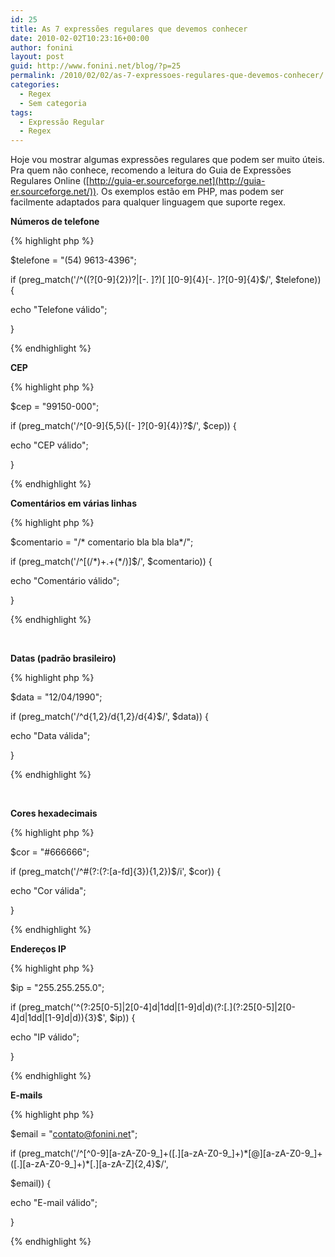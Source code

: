 ```yaml
---
id: 25
title: As 7 expressões regulares que devemos conhecer
date: 2010-02-02T10:23:16+00:00
author: fonini
layout: post
guid: http://www.fonini.net/blog/?p=25
permalink: /2010/02/02/as-7-expressoes-regulares-que-devemos-conhecer/
categories:
  - Regex
  - Sem categoria
tags:
  - Expressão Regular
  - Regex
---
```

Hoje vou mostrar algumas expressões regulares que podem ser muito úteis. Pra quem não conhece, recomendo a leitura do Guia de Expressões Regulares Online ([http://guia-er.sourceforge.net](http://guia-er.sourceforge.net/)). Os exemplos estão em PHP, mas podem ser facilmente adaptados para qualquer linguagem que suporte regex.

**<span style="font-size: 14px;">Números de telefone<br /> </span>**</p> 

{% highlight php %}
  
$telefone = "(54) 9613-4396";
  
if (preg_match('/^((?\[0-9]{2})?|[-. ]?)[ \]\[0-9\]{4}[-. ]?[0-9]{4}$/', $telefone)) {
	  
echo "Telefone válido";
  
}
  
{% endhighlight %}

**<span style="font-size: 14px;">CEP<br /> </span>**</p> 

{% highlight php %}
  
$cep = "99150-000";
  
if (preg_match('/^[0-9]{5,5}([- ]?[0-9]{4})?$/', $cep)) {
	  
echo "CEP válido";
  
}
  
{% endhighlight %}</p> 

**<span style="font-size: 14px;">Comentários em várias linhas<br /> </span>**</p> 

{% highlight php %}
  
$comentario = "/\* comentario bla bla bla\*/";
  
if (preg_match('/^[(/\*)+.+(\*/)]$/', $comentario)) {
	  
echo "Comentário válido";
  
}
  
{% endhighlight %}

**<span style="font-size: 14px;"><br /> </span>**

**<span style="font-size: 14px;">Datas (padrão brasileiro)<br /> </span>**</p> 

{% highlight php %}
  
$data = "12/04/1990";
  
if (preg_match('/^d{1,2}/d{1,2}/d{4}$/', $data)) {
	  
echo "Data válida";
  
}
  
{% endhighlight %}

**<span style="font-size: 14px;"><br /> </span>**

**<span style="font-size: 14px;">Cores hexadecimais<br /> </span>**</p> 

{% highlight php %}
  
$cor = "#666666";
  
if (preg_match('/^#(?:(?:[a-fd]{3}){1,2})$/i', $cor)) {
  
echo "Cor válida";
  
}
  
{% endhighlight %}</p> 

**<span style="font-size: 14px;">Endereços IP<br /> </span>**</p> 

{% highlight php %}
  
$ip = "255.255.255.0";
  
if (preg_match('^(?:25\[0-5]|2[0-4]d|1dd|[1-9]d|d)(?:[.\](?:25[0-5]|2[0-4]d|1dd|[1-9]d|d)){3}$', $ip)) {
	  
echo "IP válido";
  
}
  
{% endhighlight %}</p> 

**<span style="font-size: 14px;">E-mails<br /> </span>**</p> 

{% highlight php %}
  
$email = "contato@fonini.net";
  
if (preg\_match('/^\[^0-9\]\[a-zA-Z0-9\_\]+(\[.\]\[a-zA-Z0-9\_\]+)\*\[@\]\[a-zA-Z0-9\_\]+(\[.\]\[a-zA-Z0-9_\]+)\*\[.\]\[a-zA-Z\]{2,4}$/',
  
$email)) {
	  
echo "E-mail válido";
  
}
  
{% endhighlight %}
